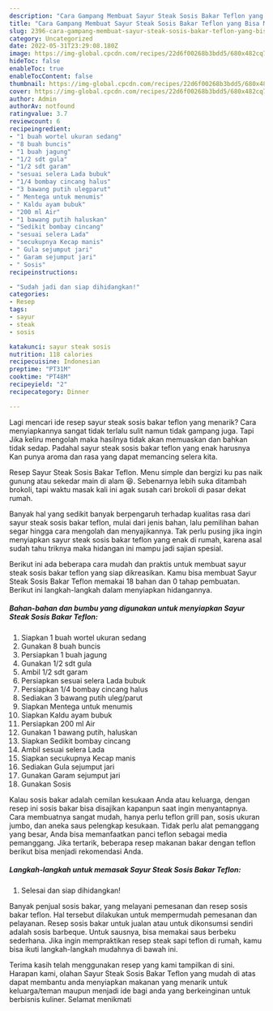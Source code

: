 ```yaml
---
description: "Cara Gampang Membuat Sayur Steak Sosis Bakar Teflon yang Bisa Manjain Lidah, Buat Buka Puasa Menggugah Selera"
title: "Cara Gampang Membuat Sayur Steak Sosis Bakar Teflon yang Bisa Manjain Lidah, Buat Buka Puasa Menggugah Selera"
slug: 2396-cara-gampang-membuat-sayur-steak-sosis-bakar-teflon-yang-bisa-manjain-lidah-buat-buka-puasa-menggugah-selera
category: Uncategorized
date: 2022-05-31T23:29:08.180Z
image: https://img-global.cpcdn.com/recipes/22d6f00268b3bdd5/680x482cq70/sayur-steak-sosis-bakar-teflon-foto-resep-utama.jpg
hideToc: false
enableToc: true
enableTocContent: false
thumbnail: https://img-global.cpcdn.com/recipes/22d6f00268b3bdd5/680x482cq70/sayur-steak-sosis-bakar-teflon-foto-resep-utama.jpg
cover: https://img-global.cpcdn.com/recipes/22d6f00268b3bdd5/680x482cq70/sayur-steak-sosis-bakar-teflon-foto-resep-utama.jpg
author: Admin
authorAv: notfound
ratingvalue: 3.7
reviewcount: 6
recipeingredient:
- "1 buah wortel ukuran sedang"
- "8 buah buncis"
- "1 buah jagung"
- "1/2 sdt gula"
- "1/2 sdt garam"
- "sesuai selera Lada bubuk"
- "1/4 bombay cincang halus"
- "3 bawang putih ulegparut"
- " Mentega untuk menumis"
- " Kaldu ayam bubuk"
- "200 ml Air"
- "1 bawang putih haluskan"
- "Sedikit bombay cincang"
- "sesuai selera Lada"
- "secukupnya Kecap manis"
- " Gula sejumput jari"
- " Garam sejumput jari"
- " Sosis"
recipeinstructions:

- "Sudah jadi dan siap dihidangkan!"
categories:
- Resep
tags:
- sayur
- steak
- sosis

katakunci: sayur steak sosis 
nutrition: 118 calories
recipecuisine: Indonesian
preptime: "PT31M"
cooktime: "PT48M"
recipeyield: "2"
recipecategory: Dinner

---
```



Lagi mencari ide resep sayur steak sosis bakar teflon yang menarik? Cara menyiapkannya sangat tidak terlalu sulit namun tidak gampang juga. Tapi Jika keliru mengolah maka hasilnya tidak akan memuaskan dan bahkan tidak sedap. Padahal sayur steak sosis bakar teflon yang enak harusnya Kan punya aroma dan rasa yang dapat memancing selera kita.


Resep Sayur Steak Sosis Bakar Teflon. Menu simple dan bergizi ku pas naik gunung atau sekedar main di alam 😆. Sebenarnya lebih suka ditambah brokoli, tapi waktu masak kali ini agak susah cari brokoli di pasar dekat rumah.

Banyak hal yang sedikit banyak berpengaruh terhadap kualitas rasa dari sayur steak sosis bakar teflon, mulai dari jenis bahan, lalu pemilihan bahan segar hingga cara mengolah dan menyajikannya. Tak perlu pusing jika ingin menyiapkan sayur steak sosis bakar teflon yang enak di rumah, karena asal sudah tahu triknya maka hidangan ini mampu jadi sajian spesial.


Berikut ini ada beberapa cara mudah dan praktis untuk membuat sayur steak sosis bakar teflon yang siap dikreasikan. Kamu bisa membuat Sayur Steak Sosis Bakar Teflon memakai 18 bahan dan 0 tahap pembuatan. Berikut ini langkah-langkah dalam menyiapkan hidangannya.

<!--inarticleads1-->

##### Bahan-bahan dan bumbu yang digunakan untuk menyiapkan Sayur Steak Sosis Bakar Teflon:

1. Siapkan 1 buah wortel ukuran sedang
1. Gunakan 8 buah buncis
1. Persiapkan 1 buah jagung
1. Gunakan 1/2 sdt gula
1. Ambil 1/2 sdt garam
1. Persiapkan sesuai selera Lada bubuk
1. Persiapkan 1/4 bombay cincang halus
1. Sediakan 3 bawang putih uleg/parut
1. Siapkan  Mentega untuk menumis
1. Siapkan  Kaldu ayam bubuk
1. Persiapkan 200 ml Air
1. Gunakan 1 bawang putih, haluskan
1. Siapkan Sedikit bombay cincang
1. Ambil sesuai selera Lada
1. Siapkan secukupnya Kecap manis
1. Sediakan  Gula sejumput jari
1. Gunakan  Garam sejumput jari
1. Gunakan  Sosis


Kalau sosis bakar adalah cemilan kesukaan Anda atau keluarga, dengan resep ini sosis bakar bisa disajikan kapanpun saat ingin menyantapnya. Cara membuatnya sangat mudah, hanya perlu teflon grill pan, sosis ukuran jumbo, dan aneka saus pelengkap kesukaan. Tidak perlu alat pemanggang yang besar, Anda bisa memanfaatkan panci teflon sebagai media pemanggang. Jika tertarik, beberapa resep makanan bakar dengan teflon berikut bisa menjadi rekomendasi Anda. 

<!--inarticleads2-->

##### Langkah-langkah untuk memasak Sayur Steak Sosis Bakar Teflon:


1. Selesai dan siap dihidangkan!

Banyak penjual sosis bakar, yang melayani pemesanan dan resep sosis bakar teflon. Hal tersebut dilakukan untuk mempermudah pemesanan dan pelayanan. Resep sosis bakar untuk jualan atau untuk dikonsumsi sendiri adalah sosis barbeque. Untuk sausnya, bisa memakai saus berbeku sederhana. Jika ingin mempraktikan resep steak sapi teflon di rumah, kamu bisa ikuti langkah-langkah mudahnya di bawah ini. 

Terima kasih telah menggunakan resep yang kami tampilkan di sini. Harapan kami, olahan Sayur Steak Sosis Bakar Teflon yang mudah di atas dapat membantu anda menyiapkan makanan yang menarik untuk keluarga/teman maupun menjadi ide bagi anda yang berkeinginan untuk berbisnis kuliner. Selamat menikmati
